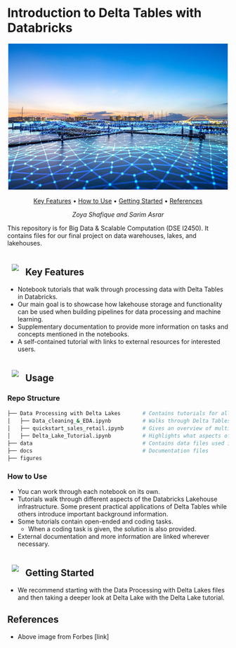 # Introduction to Delta Tables with Databricks 

<p align="center">
  <img src="./figures/datalakehouse.webp" width="500"/> <br>
</p>

<div align="center">
  
[Key Features](#key-features) • [How to Use](#usage) • [Getting Started](#getting-started) • [References](#references)
</div>

<div align="center">

*Zoya Shafique and Sarim Asrar*<br>

</div>

This repository is for Big Data &amp; Scalable Computation (DSE I2450). It contains files for our final project on data warehouses, lakes, and lakehouses.

## <img src='https://www.svgrepo.com/show/229886/idea.svg' style="height: 30px; margin: 5px; padding: 5px"/>  Key Features




  - Notebook tutorials that walk through processing data with Delta Tables in Databricks.
  - Our main goal is to showcase how lakehouse storage and functionality can be used when building pipelines for data processing and machine learning.
  - Supplementary documentation to provide more information on tasks and concepts mentioned in the notebooks.
  - A self-contained tutorial with links to external resources for interested users.

## <img src='https://www.svgrepo.com/show/229886/idea.svg' style="height: 30px; margin: 5px; padding: 5px"/> Usage 
### Repo Structure
```bash
├── Data Processing with Delta Lakes       # Contains tutorials for all things data (data cleaning, EDA, ETL processes, etc.) 
│   ├── Data_cleaning_&_EDA.ipynb          # Walks through Delta Tables for data cleaning and EDA 
│   ├── quickstart_sales_retail.ipynb      # Gives an overview of multiple data tasks and ETL processes
│   ├── Delta_Lake_Tutorial.ipynb          # Highlights what aspects of Delta Lake separate it from traditional data lakes. 
├── data                                   # Contains data files used in tutorials 
├── docs                                   # Documentation files
├── figures                            
```
### How to Use 
  - You can work through each notebook on its own. 
  - Tutorials walk through different aspects of the Databricks Lakehouse infrastructure. Some present practical applications of Delta Tables while others introduce important background information. 
  - Some tutorials contain open-ended and coding tasks.
    -  When a coding task is given, the solution is also provided.
  -  External documentation and more information are linked wherever necessary.

## <img src='https://www.svgrepo.com/show/229886/idea.svg' style="height: 30px; margin: 5px; padding: 5px"/> Getting Started 
  - We recommend starting with the Data Processing with Delta Lakes files and then taking a deeper look at Delta Lake with the Delta Lake tutorial. 

## References 
  - Above image from Forbes [link]
    




